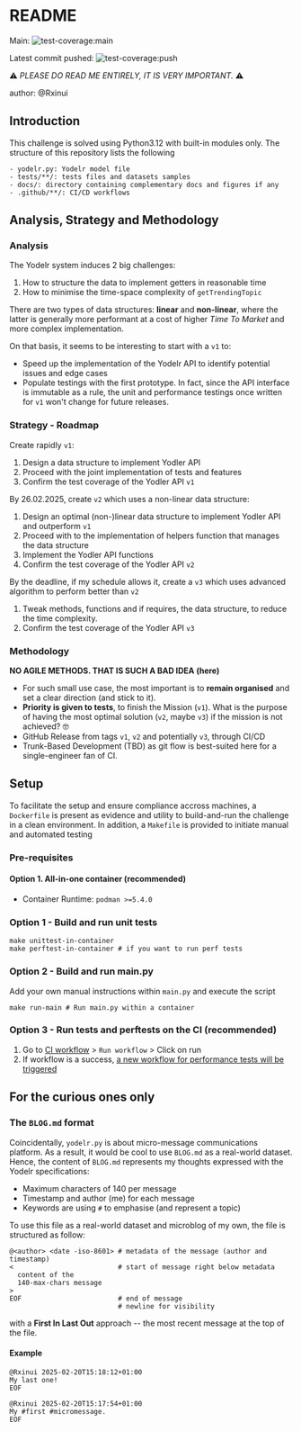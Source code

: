 # README

Main: ![test-coverage:main](https://github.com/Rxinui/fun-challenge/actions/workflows/ci.yaml/badge.svg?branch=main)

Latest commit pushed: ![test-coverage:push](https://github.com/Rxinui/fun-challenge/actions/workflows/ci.yaml/badge.svg?event=push)

:warning: _PLEASE DO READ ME ENTIRELY, IT IS VERY IMPORTANT._ :warning:

author: @Rxinui

## Introduction

This challenge is solved using Python3.12 with built-in modules only.
The structure of this repository lists the following

```
- yodelr.py: Yodelr model file
- tests/**/: tests files and datasets samples
- docs/: directory containing complementary docs and figures if any
- .github/**/: CI/CD workflows
```

## Analysis, Strategy and Methodology

### Analysis

The Yodelr system induces 2 big challenges:

1. How to structure the data to implement getters in reasonable time
2. How to minimise the time-space complexity of `getTrendingTopic`

There are two types of data structures: **linear** and **non-linear**, where the latter is generally more performant at a cost of higher _Time To Market_ and more complex implementation.

On that basis, it seems to be interesting to start with a `v1` to:

- Speed up the implementation of the Yodelr API to identify potential issues and edge cases
- Populate testings with the first prototype. In fact, since the API interface is immutable as a rule, the unit and performance testings once written for `v1` won't change for future releases.

### Strategy - Roadmap

Create rapidly `v1`:

1. Design a data structure to implement Yodler API
2. Proceed with the joint implementation of tests and features
3. Confirm the test coverage of the Yodler API `v1`

By 26.02.2025, create `v2` which uses a non-linear data structure:

1. Design an optimal (non-)linear data structure to implement Yodler API and outperform `v1`
2. Proceed with to the implementation of helpers function that manages the data structure
3. Implement the Yodler API functions
4. Confirm the test coverage of the Yodler API `v2`

By the deadline, if my schedule allows it, create a `v3` which uses advanced algorithm to perform better than `v2`

1. Tweak methods, functions and if requires, the data structure, to reduce the time complexity.
2. Confirm the test coverage of the Yodler API `v3`

### Methodology

**NO AGILE METHODS. THAT IS SUCH A BAD IDEA (here)**

- For such small use case, the most important is to **remain organised** and set a clear direction (and stick to it).
- **Priority is given to tests**, to finish the Mission (`v1`). What is the purpose of having the most optimal solution (`v2`, maybe `v3`) if the mission is not achieved? :nerd_face:
- GitHub Release from tags `v1`, `v2` and potentially `v3`, through CI/CD
- Trunk-Based Development (TBD) as git flow is best-suited here for a single-engineer fan of CI.

## Setup

To facilitate the setup and ensure compliance accross machines, a `Dockerfile` is present as evidence and utility to build-and-run the challenge in a clean environment.
In addition, a `Makefile` is provided to initiate manual and automated testing

### Pre-requisites

#### Option 1. All-in-one container (recommended)

- Container Runtime: `podman >=5.4.0`

### Option 1 - Build and run unit tests

```shell
make unittest-in-container
make perftest-in-container # if you want to run perf tests
```

### Option 2 - Build and run main.py

Add your own manual instructions within `main.py` and execute the script

```shell
make run-main # Run main.py within a container
```

### Option 3 - Run tests and perftests on the CI (recommended)

1. Go to [CI workflow](https://github.com/Rxinui/fun-challenge/actions/workflows/ci.yaml) > `Run workflow` > Click on run
2. If workflow is a success, [a new workflow for performance tests will be triggered](https://github.com/Rxinui/fun-challenge/actions/workflows/perftest.yaml)

## For the curious ones only

### The `BLOG.md` format

Coincidentally, `yodelr.py` is about micro-message communications platform. As a result, it would be cool to use `BLOG.md` as a real-world dataset.
Hence, the content of `BLOG.md` represents my thoughts expressed with the Yodelr specifications:

- Maximum characters of 140 per message
- Timestamp and author (me) for each message
- Keywords are using `#` to emphasise (and represent a topic)

To use this file as a real-world dataset and microblog of my own, the file is structured as follow:

```
@<author> <date -iso-8601> # metadata of the message (author and timestamp)
<                          # start of message right below metadata
  content of the
  140-max-chars message
>
EOF                        # end of message
                           # newline for visibility
```

with a **First In Last Out** approach -- the most recent message at the top of the file.

#### Example

```
@Rxinui 2025-02-20T15:18:12+01:00
My last one!
EOF

@Rxinui 2025-02-20T15:17:54+01:00
My #first #micromessage.
EOF
```
